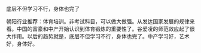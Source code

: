 底层不但学习不行，身体也完了

朝阳行业推荐：体育培训。非考试科目，可以做大做强。从发达国家发展的规律来看。中国的富豪和中产开始认识到体育锻炼的重要性了。谷爱凌的师范效应起了很大作用。以后的趋势就是，底层不但学习不行，身体也完了。中产学习好，艺术好，身体好。